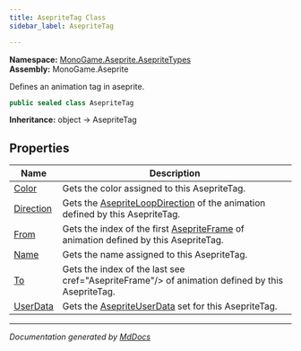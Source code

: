 ```yaml
---
title: AsepriteTag Class
sidebar_label: AsepriteTag

---
```


**Namespace:** [MonoGame.Aseprite.AsepriteTypes](../)  
**Assembly:** MonoGame.Aseprite

Defines an animation tag in aseprite.

```csharp
public sealed class AsepriteTag
```

**Inheritance:** object → AsepriteTag

## Properties

| Name                                 | Description                                                                                                       |
| ------------------------------------ | ----------------------------------------------------------------------------------------------------------------- |
| [Color](Properties/Color.md)         | Gets the color assigned to this AsepriteTag.                                                                      |
| [Direction](Properties/Direction.md) | Gets the [AsepriteLoopDirection](../AsepriteLoopDirection/) of the animation defined by this AsepriteTag. |
| [From](Properties/From.md)           | Gets the index of the first [AsepriteFrame](../AsepriteFrame/) of animation defined by this AsepriteTag.  |
| [Name](Properties/Name.md)           | Gets the name assigned to this AsepriteTag.                                                                       |
| [To](Properties/To.md)               | Gets the index of the last see cref\="AsepriteFrame"\/\> of animation defined by this AsepriteTag.                |
| [UserData](Properties/UserData.md)   | Gets the [AsepriteUserData](../AsepriteUserData/) set for this AsepriteTag.                               |

___

*Documentation generated by [MdDocs](https://github.com/ap0llo/mddocs)*

